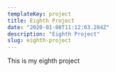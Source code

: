 ```yaml
---
templateKey: project
title: Eighth Project
date: "2020-01-08T11:12:03.284Z"
description: "Eighth Project"
slug: eighth-project
---
```

This is my eighth project